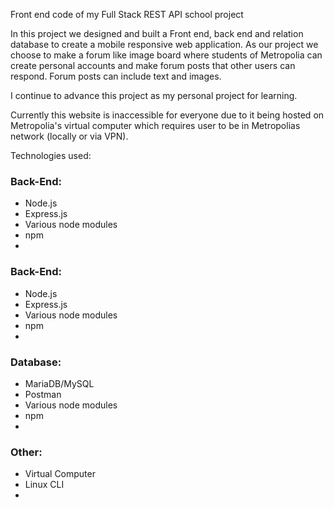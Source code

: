 Front end code of my Full Stack REST API school project

In this project we designed and built a Front end, back end and relation database to create a mobile responsive web application. As our project we choose to make a forum like image board where students of Metropolia can create personal accounts and make forum posts that other users can respond. Forum posts can include text and images.

I continue to advance this project as my personal project for learning.

Currently this website is inaccessible for everyone due to it being hosted on Metropolia's virtual computer which requires user to be in Metropolias network (locally or via VPN).

Technologies used:

<h3>Back-End:</h3>
<ul>
  <li>Node.js</li>
  <li>Express.js</li>
  <li>Various node modules</li>
  <li>npm</li>
  <li></li>
  </ul>
  
  <h3>Back-End:</h3>
<ul>
  <li>Node.js</li>
  <li>Express.js</li>
  <li>Various node modules</li>
  <li>npm</li>
  <li></li>
  </ul>
  
  <h3>Database:</h3>
<ul>
  <li>MariaDB/MySQL</li>
  <li>Postman</li>
  <li>Various node modules</li>
  <li>npm</li>
  <li></li>
  </ul>
  
  <h3>Other:</h3>
<ul>
  <li>Virtual Computer</li>
  <li>Linux CLI</li>
  <li></li>
  </ul>

